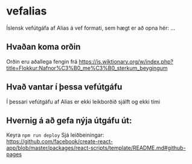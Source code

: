 # vefalias
Íslensk vefútgáfa af Alias á vef formati, sem hægt er að opna hér: ...

## Hvaðan koma orðin
Orðin eru aðallega fengin frá https://is.wiktionary.org/w/index.php?title=Flokkur:Nafnor%C3%B0_me%C3%B0_sterkum_beygingum

## Hvað vantar í þessa vefútgáfu
Í þessari vefútgáfu af Alias er ekki leikborðið sjálft og ekki tími

## Hvernig á að gefa nýja útgáfu út:
Keyra `npm run deploy`
Sjá leiðbeiningar: https://github.com/facebook/create-react-app/blob/master/packages/react-scripts/template/README.md#github-pages
